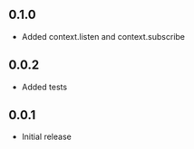 ## 0.1.0

- Added context.listen and context.subscribe

## 0.0.2

- Added tests

## 0.0.1

- Initial release
